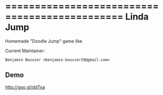 ==============================================
Linda Jump
==============================================

Homemade "Doodle Jump" game like

Current Maintainer:   

	Benjamin Bouvier <benjamin.bouvier29@gmail.com>


Demo
------------

http://goo.gl/ddTxa

